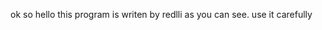 ok so hello this program is writen by redlli as you can see. use it carefully
<!---
redlli/redlli is a ✨ special ✨ repository because its `README.md` (this file) appears on your GitHub profile.
You can click the Preview link to take a look at your changes.
--->
